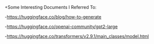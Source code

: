 +Some Interesting Documents I Referred To:

-https://huggingface.co/blog/how-to-generate

-https://huggingface.co/openai-community/gpt2-large

-https://huggingface.co/transformers/v2.9.1/main_classes/model.html
